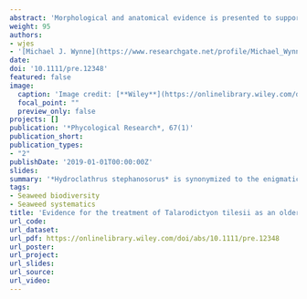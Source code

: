 ```yaml
---
abstract: 'Morphological and anatomical evidence is presented to support the taxonomic judgment that *Talarodictyon tilesii* Endlicher is conspecific with *Hydroclathrus stephanosorus* Kraft in Kraft & Abbott. Because the former name has nomenclatural priority over the latter name, *Hydroclathrus tilesii* (Endlicher) comb. nov. is proposed.'
weight: 95
authors:
- wjes
- '[Michael J. Wynne](https://www.researchgate.net/profile/Michael_Wynne)'
date: 
doi: '10.1111/pre.12348'
featured: false
image:
  caption: 'Image credit: [**Wiley**](https://onlinelibrary.wiley.com/doi/abs/10.1111/pre.12348)'
  focal_point: ""
  preview_only: false
projects: []
publication: '*Phycological Research*, 67(1)'
publication_short: 
publication_types:
- "2"
publishDate: '2019-01-01T00:00:00Z'
slides: 
summary: '*Hydroclathrus stephanosorus* is synonymized to the enigmatic seaweed *Talarodictyon tilesii* and a new name combination *Hydroclathrus tilesii* is proposed.'
tags:
- Seaweed biodiversity
- Seaweed systematics
title: 'Evidence for the treatment of Talarodictyon tilesii as an older taxonomic synonym of Hydroclathrus stephanosorus (Scytosiphonaceae, Phaeophyceae)'
url_code:
url_dataset: 
url_pdf: https://onlinelibrary.wiley.com/doi/abs/10.1111/pre.12348
url_poster:
url_project: 
url_slides: 
url_source: 
url_video: 
---
```




